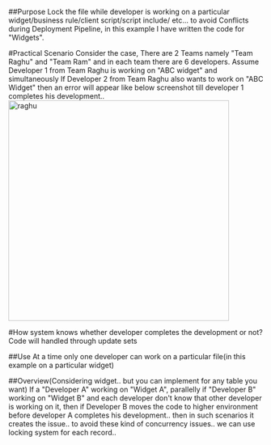 ##Purpose 
Lock the file while developer is working on a particular widget/business rule/client script/script include/ etc... to avoid Conflicts during Deployment Pipeline, in this example I have written the code for "Widgets".

#Practical Scenario 
Consider the case, There are 2 Teams namely "Team Raghu" and "Team Ram" and in each team there are 6 developers. 
Assume Developer 1 from Team Raghu is working on "ABC widget" and simultaneously If Developer 2 from Team Raghu also wants to work on "ABC Widget" then an error will appear like below screenshot till developer 1 completes his development.. 
<img width="436" alt="raghu" src="https://user-images.githubusercontent.com/44225058/193446454-7c0db16e-00e2-4efc-91ea-3113ff50d992.PNG">


#How system knows whether developer completes the development or not? 
Code will handled through update sets

##Use 
At a time only one developer can work on a particular file(in this example on a particular widget)

##Overview(Considering widget.. but you can implement for any table you want) 
If a "Developer A" working on "Widget A", parallelly if "Developer B" working on "Widget B" and each developer don't know that other developer is working on it, then if Developer B moves the code to higher environment before developer A completes his development.. then in such scenarios it creates the issue.. to avoid these kind of concurrency issues.. we can use locking system for each record..
